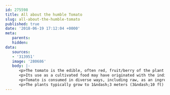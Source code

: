 ```yaml
---
id: 275598
title: All about the humble Tomato
slug: all-about-the-humble-tomato
published: true
date: '2018-06-19 17:12:04 +0000'
meta:
   parents: 
   hidden: 
data:
   sources:
   - '313951'
   image: '280686'
   body: |-
      <p>The tomato is the edible, often red, fruit/berry of the plant Solanum lycopersicum, commonly known as a tomato plant. The plant belongs to the nightshade family, Solanaceae. The species originated in western South America. The Nahuatl (Aztec language) word tomatl gave rise to the Spanish word "tomate", from which the English word tomato derived.</p>
      <p>Its use as a cultivated food may have originated with the indigenous peoples of M&eacute;xico. The Spanish discovered the tomato from their contact with the Aztec peoples during the Spanish colonization of the Americas, then brought it to Europe, and, from there, to other parts of the European colonized world during the 16th century.</p>
      <p>Tomato is consumed in diverse ways, including raw, as an ingredient in many dishes, sauces, salads, and drinks. While tomatoes are botanically berry-type fruits, they are considered culinary vegetables as an ingredient or side dish for savory meals. Numerous varieties of tomato are widely grown in temperate climates across the world, with greenhouses allowing its production throughout the year.</p>
      <p>The plants typically grow to 1&ndash;3 meters (3&ndash;10 ft) in height and have a weak stem that sprawls. It is a perennial in its native habitat, and cultivated as an annual. Fruit size varies according to cultivar, with a width range of 0.5&ndash;4 inches (1.3&ndash;10.2 cm).</p>
---
```


